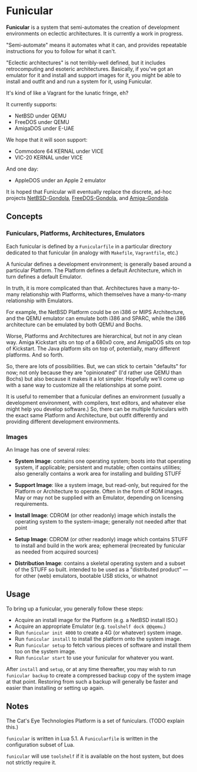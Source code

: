 Funicular
=========

**Funicular** is a system that semi-automates the creation of development
environments on eclectic architectures.  It is currently a work in progress.

"Semi-automate" means it automates what it can, and provides repeatable
instructions for you to follow for what it can't.

"Eclectic architectures" is not terribly-well defined, but it includes
retrocomputing and esoteric architectures.  Basically, if you've got an
emulator for it and install and support images for it, you might be able
to install and outfit and and run a system for it, using Funicular.

It's kind of like a Vagrant for the lunatic fringe, eh?

It currently supports:

*   NetBSD under QEMU
*   FreeDOS under QEMU
*   AmigaDOS under E-UAE

We hope that it will soon support:

*   Commodore 64 KERNAL under VICE
*   VIC-20 KERNAL under VICE

And one day:

*   AppleDOS under an Apple 2 emulator

It is hoped that Funicular will eventually replace the discrete, ad-hoc
projects [NetBSD-Gondola](https://github.com/catseye/NetBSD-Gondola),
[FreeDOS-Gondola](https://github.com/catseye/FreeDOS-Gondola), and
[Amiga-Gondola](https://github.com/catseye/Amiga-Gondola).

Concepts
--------

### Funiculars, Platforms, Architectures, Emulators ###

Each funicular is defined by a `Funicularfile` in a particular directory
dedicated to that funicular (in analogy with `Makefile`, `Vagrantfile`, etc.)

A funicular defines a development environment; is generally based around a
particular Platform.  The Platform defines a default Architecture, which in
turn defines a default Emulator.

In truth, it is more complicated than that.  Architectures have a many-to-many
relationship with Platforms, which themselves have a many-to-many relationship
with Emulators.

For example, the NetBSD Platform could be on i386 or MIPS Architecture, and the
QEMU emulator can emulate both i386 and SPARC, while the i386 architecture can
be emulated by both QEMU and Bochs.

Worse, Platforms and Architectures are hierarchical, but not in any clean way.
Amiga Kickstart sits on top of a 680x0 core, and AmigaDOS sits on top of
Kickstart.  The Java platform sits on top of, potentially, many different
platforms.  And so forth.

So, there are lots of possibilities.  But, we can stick to certain "defaults"
for now; not only because they are "opinionated" (I'd rather use QEMU than
Bochs) but also because it makes it a lot simpler.  Hopefully we'll come up
with a sane way to customize all the relationships at some point.

It is useful to remember that a funicular defines an environment (usually a
development environment, with compilers, text editors, and whatever else
might help you develop software.)  So, there can be multiple funiculars
with the exact same Platform and Architecture, but outfit differently and
providing different development environments.

### Images ###

An Image has one of several roles:

*   **System Image**: contains one operating system; boots into that operating
    system, if applicable; persistent and mutable; often contains utilities;
    also generally contains a work area for installing and building STUFF

*   **Support Image**: like a system image, but read-only, but required for
    the Platform or Architecture to operate.  Often in the form of ROM images.
    May or may not be supplied with an Emulator, depending on licensing
    requirements.

*   **Install Image**: CDROM (or other readonly) image which installs the operating
    system to the system-image; generally not needed after that point

*   **Setup Image**: CDROM (or other readonly) image which contains STUFF
    to install and build in the work area; ephemeral (recreated by funicular
    as needed from acquired sources)

*   **Distribution Image**: contains a skeletal operating system and a subset of the
    STUFF so built.  intended to be used as a "distributed product" —
    for other (web) emulators, bootable USB sticks, or whatnot

Usage
-----

To bring up a funicular, you generally follow these steps:

*   Acquire an install image for the Platform (e.g. a NetBSD install ISO.)
*   Acquire an appropriate Emulator (e.g. `toolshelf dock @@qemu`.)
*   Run `funicular init 4000` to create a 4G (or whatever) system image.
*   Run `funicular install` to install the platform onto the system image.
*   Run `funicular setup` to fetch various pieces of software and install
    them too on the system image.
*   Run `funicular start` to use your funicular for whatever you want.

After `install` and `setup`, or at any time thereafter, you may wish to
run `funicular backup` to create a compressed backup copy of the system
image at that point.  Restoring from such a backup will generally be faster
and easier than installing or setting up again.

Notes
-----

The Cat's Eye Technologies Platform is a set of funiculars.  (TODO explain
this.)

`funicular` is written in Lua 5.1.  A `Funicularfile` is written in the
configuration subset of Lua.

`funicular` will use `toolshelf` if it is available on the host system,
but does not strictly require it.
